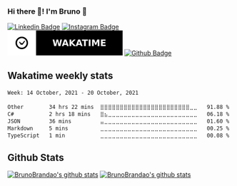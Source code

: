 ### Hi there 👋! I'm Bruno 👋 
[![Linkedin Badge](https://img.shields.io/badge/-LinkedIn-blue?style=for-the-badge&logo=Linkedin&logoColor=white&link=https://www.linkedin.com/in/bruno-brandao-808b4473/)](https://www.linkedin.com/in/bruno-brandao-808b4473)
[![Instagram Badge](https://img.shields.io/badge/-Instagram-C13584?style=for-the-badge&labelColor=C13584&logo=instagram&logoColor=white&link=https://www.instagram.com/bruno.eduardosb/)](https://www.instagram.com/bruno.eduardosb/)
[![Wakatime Badge](https://raw.githubusercontent.com/bruno-brandao/bruno-brandao/master/wakatime-badge.svg)](https://wakatime.com/@7886ec48-355c-4f8f-963f-66ab9a594a25) 
[![Github Badge](https://img.shields.io/badge/-Github-black?style=for-the-badge&logo=github&logoColor=white&link=https://github.com/bruno-brandao/)](https://github.com/bruno-brandao) 
<!--
**bruno-brandao/bruno-brandao** is a ✨ _special_ ✨ repository because its `README.md` (this file) appears on your GitHub profile.

Here are some ideas to get you started:

- 🔭 I’m currently working on ...
- 🌱 I’m currently learning ...
- 👯 I’m looking to collaborate on ...
- 🤔 I’m looking for help with ...
- 💬 Ask me about ...
- 📫 How to reach me: ...
- 😄 Pronouns: ...
- ⚡ Fun fact: ...
-->

## Wakatime weekly stats 
<!--START_SECTION:waka-->
```text
Week: 14 October, 2021 - 20 October, 2021

Other        34 hrs 22 mins  ⣿⣿⣿⣿⣿⣿⣿⣿⣿⣿⣿⣿⣿⣿⣿⣿⣿⣿⣿⣿⣿⣿⣿⣀⣀   91.88 % 
C#           2 hrs 18 mins   ⣿⣦⣀⣀⣀⣀⣀⣀⣀⣀⣀⣀⣀⣀⣀⣀⣀⣀⣀⣀⣀⣀⣀⣀⣀   06.18 % 
JSON         36 mins         ⣤⣀⣀⣀⣀⣀⣀⣀⣀⣀⣀⣀⣀⣀⣀⣀⣀⣀⣀⣀⣀⣀⣀⣀⣀   01.60 % 
Markdown     5 mins          ⣀⣀⣀⣀⣀⣀⣀⣀⣀⣀⣀⣀⣀⣀⣀⣀⣀⣀⣀⣀⣀⣀⣀⣀⣀   00.25 % 
TypeScript   1 min           ⣀⣀⣀⣀⣀⣀⣀⣀⣀⣀⣀⣀⣀⣀⣀⣀⣀⣀⣀⣀⣀⣀⣀⣀⣀   00.08 % 
```
<!--END_SECTION:waka-->

## Github Stats 

[![BrunoBrandao's github stats](https://github-readme-stats.vercel.app/api?username=bruno-brandao&include_all_commits=true&count_private=true&show_icons=true&theme=dark)](https://github.com/bruno-brandao) [![BrunoBrandao's github stats](https://github-readme-stats.vercel.app/api/top-langs?username=bruno-brandao&include_all_commits=true&count_private=true&show_icons=true&theme=dark&layout=compact)](https://github.com/bruno-brandao)
